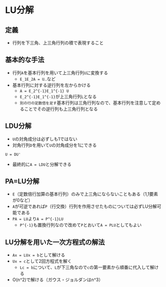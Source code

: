 # LU分解

## 定義
- 行列を下三角、上三角行列の積で表現すること

## 基本的な手法
- 行列`A`を基本行列を用いて上三角行列`U`に変換する
    - `E_1E_2A = U`..など
- 基本行列に対する逆行列を左からかける
    - `A = E_2^{-1}E_1^{-1} U`
    - `E_2^{-1}E_1^{-1}`が上三角行列`L`となる
     - `別の行の定数倍を足す`基本行列は三角行列なので、基本行列を注意して定めることでその逆行列も上三角行列となる

## LDU分解
- `U`の対角成分は必ずしも1ではない
- 対角行列`D`を用いて`U`の対角成分を1にできる
```
U = DU'
```
- 最終的に`A = LDU`と分解できる

## PA=LU分解
- `E`（定数倍行加算の基本行列）のみで上三角にならないこともある（1,1要素が0など）
- `A`が可逆であれば`P`（行交換）行列を作用させたものについては必ずLU分解可能である
- `PA = LU`より`A = P^{-1}LU`
    - `P^{-1}`も置換行列なので改めて`P`とおいて`A = PLU`としてもよい

## LU分解を用いた一次方程式の解法
- `Ax = LUx = b`として解ける
- `Ux = c`として2回方程式を解く
    - `Lc = b`について、`L`が下三角なので`c`の第一要素から順番に代入して解ける
- O(n^2)で解ける（ガウス・ジョルダンはn^3）